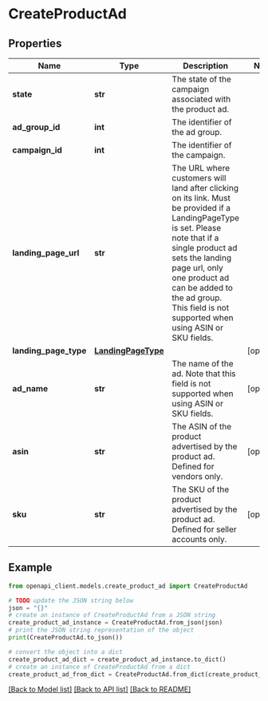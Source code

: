 # CreateProductAd


## Properties

Name | Type | Description | Notes
------------ | ------------- | ------------- | -------------
**state** | **str** | The state of the campaign associated with the product ad. | 
**ad_group_id** | **int** | The identifier of the ad group. | 
**campaign_id** | **int** | The identifier of the campaign. | 
**landing_page_url** | **str** | The URL where customers will land after clicking on its link. Must be provided if a LandingPageType is set. Please note that if a single product ad sets the landing page url, only one product ad can be added to the ad group. This field is not supported when using ASIN or SKU fields. ||Specifications| |------------------|------------------| |LandingPageType| Description| |STORE| The url should be in the format of https://www.amazon.com/stores/* (using a correct Amazon url based on the marketplace)| |OFF_AMAZON_LINK| The url should be in the format of https://www.****.com. Note that this LandingPageType is not supported when using ASIN or SKU fields. A custom creative of headline, logo, image are require for this LandingPageType. | |MOMENT| Not yet supported. The url should be in the format of https://www.amazon.com/moments/promotion/{campaignId} (using a correct Amazon url based on the marketplace)| | [optional] 
**landing_page_type** | [**LandingPageType**](LandingPageType.md) |  | [optional] 
**ad_name** | **str** | The name of the ad. Note that this field is not supported when using ASIN or SKU fields. | [optional] 
**asin** | **str** | The ASIN of the product advertised by the product ad. Defined for vendors only. | [optional] 
**sku** | **str** | The SKU of the product advertised by the product ad. Defined for seller accounts only. | [optional] 

## Example

```python
from openapi_client.models.create_product_ad import CreateProductAd

# TODO update the JSON string below
json = "{}"
# create an instance of CreateProductAd from a JSON string
create_product_ad_instance = CreateProductAd.from_json(json)
# print the JSON string representation of the object
print(CreateProductAd.to_json())

# convert the object into a dict
create_product_ad_dict = create_product_ad_instance.to_dict()
# create an instance of CreateProductAd from a dict
create_product_ad_from_dict = CreateProductAd.from_dict(create_product_ad_dict)
```
[[Back to Model list]](../README.md#documentation-for-models) [[Back to API list]](../README.md#documentation-for-api-endpoints) [[Back to README]](../README.md)


